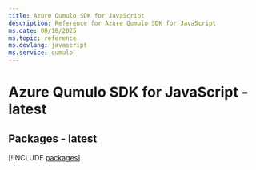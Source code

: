 ```yaml
---
title: Azure Qumulo SDK for JavaScript
description: Reference for Azure Qumulo SDK for JavaScript
ms.date: 08/18/2025
ms.topic: reference
ms.devlang: javascript
ms.service: qumulo
---
```

# Azure Qumulo SDK for JavaScript - latest
## Packages - latest
[!INCLUDE [packages](qumulo-index.md)]